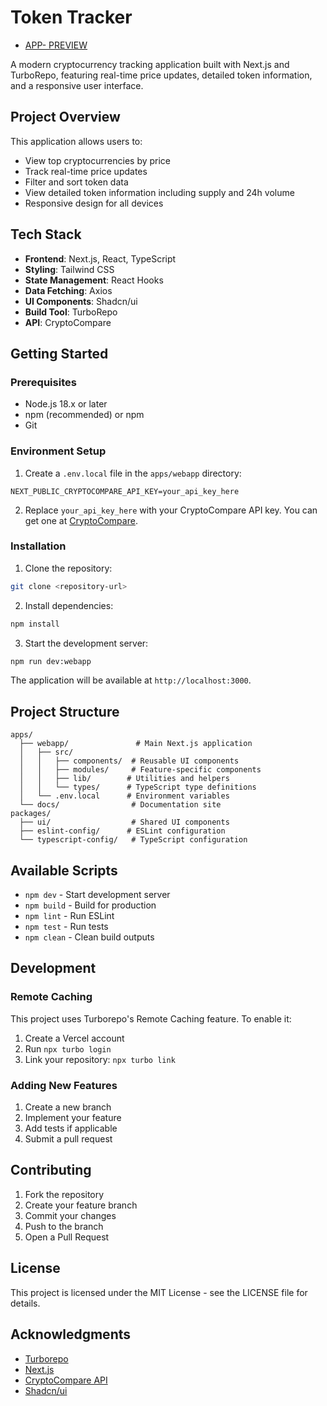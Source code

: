 # Token Tracker
- [APP- PREVIEW](https://my-turborepo-webapp-smoky.vercel.app/)

A modern cryptocurrency tracking application built with Next.js and TurboRepo, featuring real-time price updates, detailed token information, and a responsive user interface.

## Project Overview

This application allows users to:
- View top cryptocurrencies by price
- Track real-time price updates
- Filter and sort token data
- View detailed token information including supply and 24h volume
- Responsive design for all devices

## Tech Stack

- **Frontend**: Next.js, React, TypeScript
- **Styling**: Tailwind CSS
- **State Management**: React Hooks
- **Data Fetching**: Axios
- **UI Components**: Shadcn/ui
- **Build Tool**: TurboRepo
- **API**: CryptoCompare

## Getting Started

### Prerequisites

- Node.js 18.x or later
- npm (recommended) or npm
- Git

### Environment Setup

1. Create a `.env.local` file in the `apps/webapp` directory:

```env
NEXT_PUBLIC_CRYPTOCOMPARE_API_KEY=your_api_key_here
```

2. Replace `your_api_key_here` with your CryptoCompare API key. You can get one at [CryptoCompare](https://www.cryptocompare.com/cryptopian/api-keys).

### Installation

1. Clone the repository:
```bash
git clone <repository-url>
```

2. Install dependencies:
```bash
npm install
```

3. Start the development server:
```bash
npm run dev:webapp
```

The application will be available at `http://localhost:3000`.

## Project Structure

```
apps/
  ├── webapp/               # Main Next.js application
  │   ├── src/
  │   │   ├── components/  # Reusable UI components
  │   │   ├── modules/     # Feature-specific components
  │   │   ├── lib/        # Utilities and helpers
  │   │   └── types/      # TypeScript type definitions
  │   └── .env.local      # Environment variables
  └── docs/                # Documentation site
packages/
  ├── ui/                  # Shared UI components
  ├── eslint-config/      # ESLint configuration
  └── typescript-config/   # TypeScript configuration
```

## Available Scripts

- `npm dev` - Start development server
- `npm build` - Build for production
- `npm lint` - Run ESLint
- `npm test` - Run tests
- `npm clean` - Clean build outputs

## Development

### Remote Caching

This project uses Turborepo's Remote Caching feature. To enable it:

1. Create a Vercel account
2. Run `npx turbo login`
3. Link your repository: `npx turbo link`

### Adding New Features

1. Create a new branch
2. Implement your feature
3. Add tests if applicable
4. Submit a pull request

## Contributing

1. Fork the repository
2. Create your feature branch
3. Commit your changes
4. Push to the branch
5. Open a Pull Request

## License

This project is licensed under the MIT License - see the LICENSE file for details.

## Acknowledgments

- [Turborepo](https://turbo.build/repo)
- [Next.js](https://nextjs.org/)
- [CryptoCompare API](https://www.cryptocompare.com/api/)
- [Shadcn/ui](https://ui.shadcn.com/)
